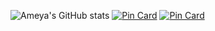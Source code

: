 ![Ameya's GitHub stats](https://github-readme-stats.vercel.app/api?username=ameyagurjar&show_icons=true&theme=dark)
[![Pin Card](https://github-readme-stats.vercel.app/api/pin/?username=ameyagurjar&repo=AmeyaBot&theme=dark)](https://github.com/anuraghazra/github-readme-stats)
[![Pin Card](https://github-readme-stats.vercel.app/api/pin/?username=ameyagurjar&repo=device_xiaomi_veux&theme=dark)](https://github.com/anuraghazra/github-readme-stats)
